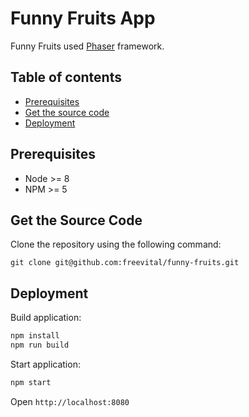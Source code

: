 # Funny Fruits App
Funny Fruits used [Phaser](http://phaser.io/) framework.

## Table of contents
* [Prerequisites](#prerequisites)
* [Get the source code](#get-the-source-code)
* [Deployment](#deployment)

## Prerequisites
- Node >= 8
- NPM >= 5

## Get the Source Code
Clone the repository using the following command:
```
git clone git@github.com:freevital/funny-fruits.git
```

## Deployment
Build application:
```bash
npm install
npm run build
```

Start application:
```bash
npm start
```

Open `http://localhost:8080`